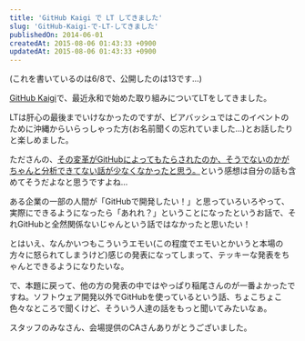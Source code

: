 ```yaml
---
title: 'GitHub Kaigi で LT してきました'
slug: 'GitHub-Kaigi-で-LT-してきました'
publishedOn: 2014-06-01
createdAt: 2015-08-06 01:43:33 +0900
updatedAt: 2015-08-06 01:43:33 +0900
---
```

(これを書いているのは6/8で、公開したのは13です…)

[GitHub Kaigi](https://githubkaigi.org/)で、最近永和で始めた取り組みについてLTをしてきました。

<div style='max-width: 600px'>
  <script async class="speakerdeck-embed" data-id="7f872070cba401310e9c6a5281375720" data-ratio="1.33333333333333" src="//speakerdeck.com/assets/embed.js"></script>
</div>

LTは肝心の最後までいけなかったのですが、ビアバッシュではこのイベントのために沖縄からいらっしゃった方(お名前聞くの忘れていました…)とお話したりと楽しめました。

たださんの、[その変革がGitHubによってもたらされたのか、そうでないのかがちゃんと分析できてない話が少なくなかったと思う。](https://sho.tdiary.net/20140601.html#p01)という感想は自分の話も含めてそうだよなと思うですよね…

ある企業の一部の人間が「GitHubで開発したい！」と思っていろいろやって、実際にできるようになったら「あれれ？」ということになったというお話で、それGitHubと全然関係ないじゃんという話ではなかったと思いたい！

とはいえ、なんかいつもこういうエモい(この程度でエモいとかいうと本場の方々に怒られてしまうけど)感じの発表になってしまって、テッキーな発表をちゃんとできるようになりたいな。

で、本題に戻って、他の方の発表の中ではやっぱり稲尾さんのが一番よかったですね。ソフトウェア開発以外でGitHubを使っているという話、ちょこちょこ色々なところで聞くけど、そういう人達の話をもっと聞いてみたいなぁ。

スタッフのみなさん、会場提供のCAさんありがとうございました。
